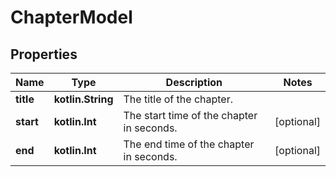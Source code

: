 
# ChapterModel

## Properties
Name | Type | Description | Notes
------------ | ------------- | ------------- | -------------
**title** | **kotlin.String** | The title of the chapter. | 
**start** | **kotlin.Int** | The start time of the chapter in seconds. |  [optional]
**end** | **kotlin.Int** | The end time of the chapter in seconds. |  [optional]



